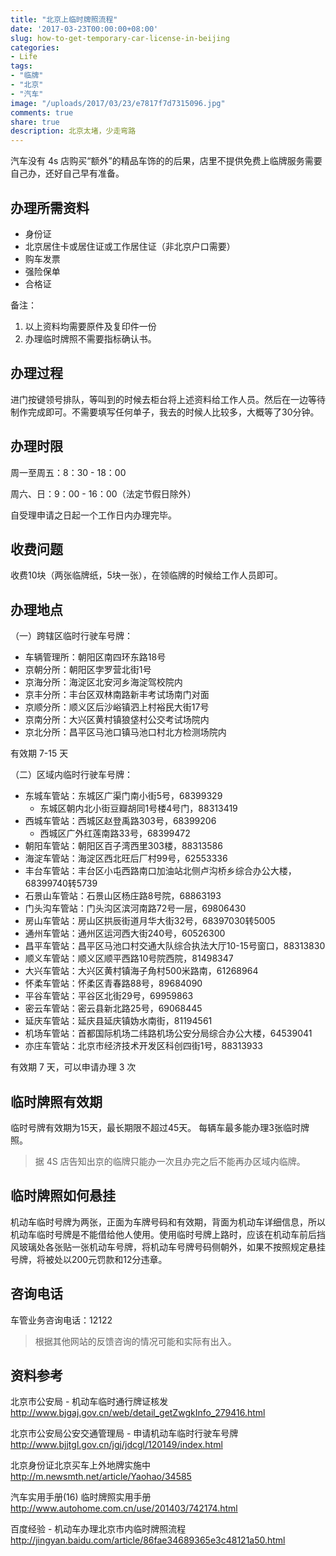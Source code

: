 ```yaml
---
title: "北京上临时牌照流程"
date: '2017-03-23T00:00:00+08:00'
slug: how-to-get-temporary-car-license-in-beijing
categories:
- Life
tags:
- "临牌"
- "北京"
- "汽车"
image: "/uploads/2017/03/23/e7817f7d7315096.jpg"
comments: true
share: true
description: 北京太堵，少走弯路
---
```


汽车没有 4s 店购买“额外”的精品车饰的的后果，店里不提供免费上临牌服务需要自己办，还好自己早有准备。

## 办理所需资料

* 身份证
* 北京居住卡或居住证或工作居住证（非北京户口需要）
* 购车发票
* 强险保单
* 合格证

备注：

1. 以上资料均需要原件及复印件一份
2. 办理临时牌照不需要指标确认书。

## 办理过程

进门按键领号排队，等叫到的时候去柜台将上述资料给工作人员。然后在一边等待制作完成即可。不需要填写任何单子，我去的时候人比较多，大概等了30分钟。

## 办理时限

周一至周五：8：30 - 18：00

周六、日：9：00 - 16：00（法定节假日除外）

自受理申请之日起一个工作日内办理完毕。

## 收费问题

收费10块（两张临牌纸，5块一张），在领临牌的时候给工作人员即可。

## 办理地点

（一）跨辖区临时行驶车号牌：

- 车辆管理所：朝阳区南四环东路18号
- 京朝分所：朝阳区孛罗营北街1号
- 京海分所：海淀区北安河乡海淀驾校院内
- 京丰分所：丰台区双林南路新丰考试场南门对面
- 京顺分所：顺义区后沙峪镇泗上村裕民大街17号
- 京南分所：大兴区黄村镇狼垡村公交考试场院内
- 京北分所：昌平区马池口镇马池口村北方检测场院内

有效期 7-15 天

（二）区域内临时行驶车号牌：

- 东城车管站：东城区广渠门南小街5号，68399329
    - 东城区朝内北小街豆瓣胡同1号楼4号门，88313419
- 西城车管站：西城区赵登禹路303号，68399206
    - 西城区广外红莲南路33号，68399472
- 朝阳车管站：朝阳区百子湾西里303楼，88313586
- 海淀车管站：海淀区西北旺后厂村99号，62553336
- 丰台车管站：丰台区小屯西路南口加油站北侧卢沟桥乡综合办公大楼，68399740转5739
- 石景山车管站：石景山区杨庄路8号院，68863193
- 门头沟车管站：门头沟区滨河南路72号一层，69806430
- 房山车管站：房山区拱辰街道月华大街32号，68397030转5005
- 通州车管站：通州区运河西大街240号，60526300
- 昌平车管站：昌平区马池口村交通大队综合执法大厅10-15号窗口，88313830
- 顺义车管站：顺义区顺平西路10号院西院，81498347
- 大兴车管站：大兴区黄村镇海子角村500米路南，61268964
- 怀柔车管站：怀柔区青春路88号，89684090
- 平谷车管站：平谷区北街29号，69959863
- 密云车管站：密云县新北路25号，69068445
- 延庆车管站：延庆县延庆镇妫水南街，81194561
- 机场车管站：首都国际机场二纬路机场公安分局综合办公大楼，64539041
- 亦庄车管站：北京市经济技术开发区科创四街1号，88313933

有效期 7 天，可以申请办理 3 次

## 临时牌照有效期

临时号牌有效期为15天，最长期限不超过45天。
每辆车最多能办理3张临时牌照。

> 据 4S 店告知出京的临牌只能办一次且办完之后不能再办区域内临牌。

## 临时牌照如何悬挂

机动车临时号牌为两张，正面为车牌号码和有效期，背面为机动车详细信息，所以机动车临时号牌是不能借给他人使用。使用临时号牌上路时，应该在机动车前后挡风玻璃处各张贴一张机动车号牌，将机动车号牌号码侧朝外，如果不按照规定悬挂号牌，将被处以200元罚款和12分违章。

## 咨询电话

车管业务咨询电话：12122

> 根据其他网站的反馈咨询的情况可能和实际有出入。

## 资料参考

北京市公安局 -  机动车临时通行牌证核发
http://www.bjgaj.gov.cn/web/detail_getZwgkInfo_279416.html

北京市公安局公安交通管理局 - 申请机动车临时行驶车号牌
http://www.bjjtgl.gov.cn/jgj/jdcgl/120149/index.html

北京身份证北京买车上外地牌实施中
http://m.newsmth.net/article/Yaohao/34585

汽车实用手册(16) 临时牌照实用手册
http://www.autohome.com.cn/use/201403/742174.html

百度经验 - 机动车办理北京市内临时牌照流程
http://jingyan.baidu.com/article/86fae34689365e3c48121a50.html
